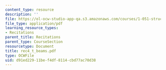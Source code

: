 ```yaml
---
content_type: resource
description: ''
file: https://ol-ocw-studio-app-qa.s3.amazonaws.com/courses/1-051-structural-engineering-design-fall-2003/d91ed22911bef4df8114cbd77ac70d38_rec4_t_beams.pdf
file_type: application/pdf
learning_resource_types:
- Recitations
parent_title: Recitations
parent_type: CourseSection
resourcetype: Document
title: rec4_t_beams.pdf
type: OCWFile
uid: d91ed229-11be-f4df-8114-cbd77ac70d38
---
```

